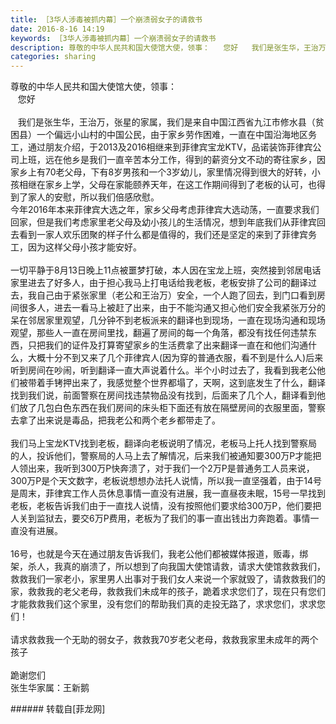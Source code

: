```yaml
---
title: ［3华人涉毒被抓内幕］一个崩溃弱女子的请救书
date: 2016-8-16 14:19
keywords: ［3华人涉毒被抓内幕］一个崩溃弱女子的请救书
description: 尊敬的中华人民共和国大使馆大使，领事：   您好   我们是张生华，王治万，张星的家属，我们是来自中国江西省九江市修水县（贫困县）一个偏远小山村的中国公民，由于家乡劳作困难，一直在中国沿海地区务工，通过朋友介绍，于2013及2016相继来到菲律宾宝龙KTV，品诺装饰菲律宾公司上班，远在他乡是我们一直辛苦本分工作，得到的薪资分文不动的寄往家乡，因家乡上有70老父母，下有8岁男孩和一个3岁幼儿，家里情况得到很大的好转，小孩相继在家乡上学，父母在家能颐养天年，在这工作期间得到了老板的认可，也得到了家人的安慰，所以我们倍感欣慰。今年2016年本来菲律宾大选之年，家乡父母考虑菲律宾大选动荡，一直要求我们回家，但是我们考虑家里老父母及幼小孩儿的生活情况，想到年底我们从菲律宾回去看到一家人欢乐团聚的样子什么都是值得的，我们还是坚定的来到了菲律宾务工，因为这样父母小孩才能安好。一切平静于8月13日晚上11点被噩梦打破，本人因在宝龙上班，突然接到邻居电话家里进去了好多人，由于担心我马上打电话给我老板，老板安排了公司的翻译过去，我自己由于紧张家里（老公和王治万）安全，一个人跑了回去，到门口看到房间很多人，进去一看马上被赶了出来，由于不能沟通又担心他们安全我紧张万分的呆在邻居家里观望，几分钟不到老板派来的翻译也到现场，一直在现场沟通和现场观望，那些人一直在房间里找，翻遍了房间的每一个角落，都没有找任何违禁东西，只把我们的证件及打算寄望家乡的生活费拿了出来翻译一直在和他们沟通什么，大概十分不到又来了几个菲律宾人(因为穿的普通衣服，看不到是什么人)后来听到房间在吵闹，听到翻译一直大声说着什么。半个小时过去了，我看到我老公他们被带着手铐押出来了，我感觉整个世界都塌了，天啊，这到底发生了什么，翻译找到我们说，前面警察在房间找违禁物品没有找到，后面来了几个人，翻译看到他们放了几包白色东西在我们房间的床头柜下面还有放在隔壁房间的衣服里面，警察去拿了出来说是毒品，把我老公和两个老乡都带走了。我们马上宝龙KTV找到老板，翻译向老板说明了情况，老板马上托人找到警察局的人，投诉他们，警察局的人马上去了解情况，后来我们被通知要300万P才能把人领出来，我听到300万P快奔溃了，对于我们一个2万P是普通务工人员来说，300万P是个天文数字，老板说想想办法托人说情，所以我一直坚强着，由于14号是周末，菲律宾工作人员休息事情一直没有进展，我一直昼夜未眠，15号一早找到老板，老板告诉我们由于一直找人说情，没有按照他们要求给300万P，他们要把人关到监狱去，要交6万P费用，老板为了我们的事一直出钱出力奔跑着。事情一直没有进展。16号，也就是今天在通过朋友告诉我们，我老公他们都被媒体报道，贩毒，绑架，杀人，我真的崩溃了，所以想到了向我国大使馆请救，请求大使馆救救我们，救救我们一家老小，家里男人出事对于我们女人来说一个家就毁了，请救救我们的家，救救我的老父老母，救救我们未成年的孩子，跪着求求您们了，现在只有您们才能救救我们这个家里，没有您们的帮助我们真的走投无路了，求求您们，求求您们！请求救救我一个无助的弱女子，救救我70岁老父老母，救救我家里未成年的两个孩子跪谢您们张生华家属：王新鹅
categories: sharing
---
```

<td class="t_f" id="postmessage_383498">

尊敬的中华人民共和国大使馆大使，领事：<br/>
   您好<br/>
<br/>
   我们是张生华，王治万，张星的家属，我们是来自中国江西省九江市修水县（贫困县）一个偏远小山村的中国公民，由于家乡劳作困难，一直在中国沿海地区务工，通过朋友介绍，于2013及2016相继来到菲律宾宝龙KTV，品诺装饰菲律宾公司上班，远在他乡是我们一直辛苦本分工作，得到的薪资分文不动的寄往家乡，因家乡上有70老父母，下有8岁男孩和一个3岁幼儿，家里情况得到很大的好转，小孩相继在家乡上学，父母在家能颐养天年，在这工作期间得到了老板的认可，也得到了家人的安慰，所以我们倍感欣慰。<br/>
今年2016年本来菲律宾大选之年，家乡父母考虑菲律宾大选动荡，一直要求我们回家，但是我们考虑家里老父母及幼小孩儿的生活情况，想到年底我们从菲律宾回去看到一家人欢乐团聚的样子什么都是值得的，我们还是坚定的来到了菲律宾务工，因为这样父母小孩才能安好。<br/>
<br/>
一切平静于8月13日晚上11点被噩梦打破，本人因在宝龙上班，突然接到邻居电话家里进去了好多人，由于担心我马上打电话给我老板，老板安排了公司的翻译过去，我自己由于紧张家里（老公和王治万）安全，一个人跑了回去，到门口看到房间很多人，进去一看马上被赶了出来，由于不能沟通又担心他们安全我紧张万分的呆在邻居家里观望，几分钟不到老板派来的翻译也到现场，一直在现场沟通和现场观望，那些人一直在房间里找，翻遍了房间的每一个角落，都没有找任何违禁东西，只把我们的证件及打算寄望家乡的生活费拿了出来翻译一直在和他们沟通什么，大概十分不到又来了几个菲律宾人(因为穿的普通衣服，看不到是什么人)后来听到房间在吵闹，听到翻译一直大声说着什么。半个小时过去了，我看到我老公他们被带着手铐押出来了，我感觉整个世界都塌了，天啊，这到底发生了什么，翻译找到我们说，前面警察在房间找违禁物品没有找到，后面来了几个人，翻译看到他们放了几包白色东西在我们房间的床头柜下面还有放在隔壁房间的衣服里面，警察去拿了出来说是毒品，把我老公和两个老乡都带走了。<br/>
<br/>
我们马上宝龙KTV找到老板，翻译向老板说明了情况，老板马上托人找到警察局的人，投诉他们，警察局的人马上去了解情况，后来我们被通知要300万P才能把人领出来，我听到300万P快奔溃了，对于我们一个2万P是普通务工人员来说，300万P是个天文数字，老板说想想办法托人说情，所以我一直坚强着，由于14号是周末，菲律宾工作人员休息事情一直没有进展，我一直昼夜未眠，15号一早找到老板，老板告诉我们由于一直找人说情，没有按照他们要求给300万P，他们要把人关到监狱去，要交6万P费用，老板为了我们的事一直出钱出力奔跑着。事情一直没有进展。<br/>
<br/>
16号，也就是今天在通过朋友告诉我们，我老公他们都被媒体报道，贩毒，绑架，杀人，我真的崩溃了，所以想到了向我国大使馆请救，请求大使馆救救我们，救救我们一家老小，家里男人出事对于我们女人来说一个家就毁了，请救救我们的家，救救我的老父老母，救救我们未成年的孩子，跪着求求您们了，现在只有您们才能救救我们这个家里，没有您们的帮助我们真的走投无路了，求求您们，求求您们！<br/>
<br/>
请求救救我一个无助的弱女子，救救我70岁老父老母，救救我家里未成年的两个孩子<br/>
<br/>
跪谢您们<br/>
张生华家属：王新鹅<br/>
</td>
###### 转载自[菲龙网]